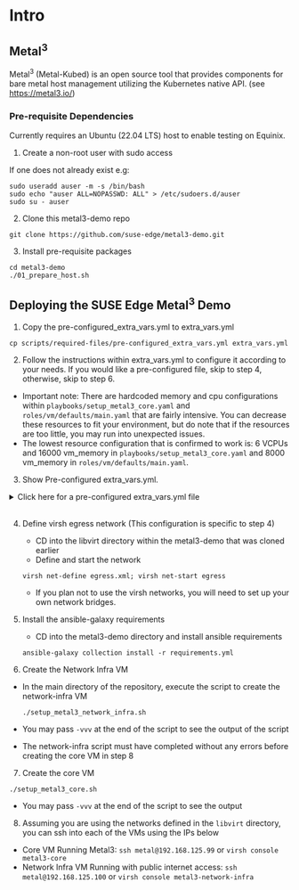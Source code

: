 # Intro

## Metal<sup>3</sup>

Metal<sup>3</sup> (Metal-Kubed) is an open source tool that provides components for bare metal host management utilizing
the Kubernetes native API. (see https://metal3.io/)

### Pre-requisite Dependencies

Currently requires an Ubuntu (22.04 LTS) host to enable testing on Equinix.

1. Create a non-root user with sudo access

If one does not already exist e.g:

```
sudo useradd auser -m -s /bin/bash
sudo echo "auser ALL=NOPASSWD: ALL" > /etc/sudoers.d/auser
sudo su - auser
```

2. Clone this metal3-demo repo

```shell
git clone https://github.com/suse-edge/metal3-demo.git
```

3. Install pre-requisite packages

```shell
cd metal3-demo
./01_prepare_host.sh
```

## Deploying the SUSE Edge Metal<sup>3</sup> Demo

1. Copy the pre-configured_extra_vars.yml to extra_vars.yml

```shell
cp scripts/required-files/pre-configured_extra_vars.yml extra_vars.yml
```

2. Follow the instructions within extra_vars.yml to configure it according to your needs. If you would like a
   pre-configured file, skip to step 4, otherwise, skip to step 6.

- Important note: There are hardcoded memory and cpu configurations within `playbooks/setup_metal3_core.yaml`
  and `roles/vm/defaults/main.yaml` that are fairly intensive. You can decrease these resources to fit your environment,
  but do note that if the resources are too little, you may run into unexpected issues.
- The lowest resource configuration that is confirmed to work is: 6 VCPUs and 16000 vm_memory
  in `playbooks/setup_metal3_core.yaml` and 8000 vm_memory in `roles/vm/defaults/main.yaml`.

3. Show Pre-configured extra_vars.yml.

<details>
  <summary>Click here for a pre-configured extra_vars.yml file</summary>

```yaml
baremetal_repo_url: https://github.com/suse-edge/charts.git
baremetal_branch: main

# VM user name
vm_user: metal

# VM user plain text password (not hash)
vm_user_plain_text_password: metal

# NOTE: this should be *your* (local user) SSH public key since *you*
# will be using it to login to the VMs. The SSH public keys listed
# here will be appended to the VM user's authorized_keys file.
#
vm_authorized_ssh_keys:
 -YOU CAN REPLACE THIS BUT THE SCRIPT WILL CHANGE THIS AUTOMATICALLY 

# OS image
opensuse_leap_image_url: https://download.opensuse.org/repositories/Cloud:/Images:/Leap_15.5/images/openSUSE-Leap-15.5.x86_64-NoCloud.qcow2
opensuse_leap_image_checksum: sha256:https://download.opensuse.org/repositories/Cloud:/Images:/Leap_15.5/images/openSUSE-Leap-15.5.x86_64-NoCloud.qcow2.sha256
opensuse_leap_image_name: openSUSE-Leap-15.5.x86_64-NoCloud.qcow2

rke2_channel_version: v1.24

metal3_vm_libvirt_network_params: '--network bridge=m3-egress,model=virtio'

metal3_network_infra_public_ip: 192.168.125.100
vm_egress_gw: 192.168.125.1


enable_dhcp: true

dhcp_router: 192.168.124.1
dhcp_range: 192.168.124.150,192.168.124.180

metal3_network_infra_vm_network:
  version: 2
  ethernets:
    eth0:
      dhcp4: false
      addresses: ["{{ metal3_network_infra_public_ip }}/24"]
      nameservers:
        addresses: "{{ vm_egress_gw }}"
      routes:
        - to: default
          via: "{{ vm_egress_gw }}"

#
# Public IPs
#
metal3_core_public_ip: 192.168.125.99
metal3_core_ironic_ip: 192.168.125.10


metal3_core_vm_network:
  version: 2
  ethernets:
    eth0:
      dhcp4: false
      addresses: ["{{ metal3_core_public_ip }}/24"]
      nameservers:
        addresses: "{{ vm_egress_gw }}"
      routes:
        - to: default
          via: "{{ vm_egress_gw }}"
```

</details>
<br>

4. Define virsh egress network (This configuration is specific to step 4)
    - CD into the libvirt directory within the metal3-demo that was cloned earlier
    - Define and start the network
   ```shell
   virsh net-define egress.xml; virsh net-start egress
   ```
    - If you plan not to use the virsh networks, you will need to set up your own network bridges.

5. Install the ansible-galaxy requirements
    - CD into the metal3-demo directory and install ansible requirements
   ```shell
   ansible-galaxy collection install -r requirements.yml
   ```

6. Create the Network Infra VM

- In the main directory of the repository, execute the script to create the network-infra VM

  ```shell
  ./setup_metal3_network_infra.sh
  ```

- You may pass `-vvv` at the end of the script to see the output of the script
- The network-infra script must have completed without any errors before creating the core VM in step 8

7. Create the core VM

  ```shell
  ./setup_metal3_core.sh
  ```

- You may pass `-vvv` at the end of the script to see the output

8. Assuming you are using the networks defined in the `libvirt` directory,
   you can ssh into each of the VMs using the IPs below

- Core VM Running Metal3: `ssh metal@192.168.125.99` or `virsh console metal3-core`
- Network Infra VM Running with public internet access: `ssh metal@192.168.125.100` or `virsh console metal3-network-infra`
